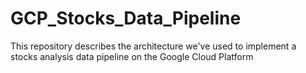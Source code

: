 # GCP_Stocks_Data_Pipeline
This repository describes the architecture we've used to implement a stocks analysis data pipeline on the Google Cloud Platform
